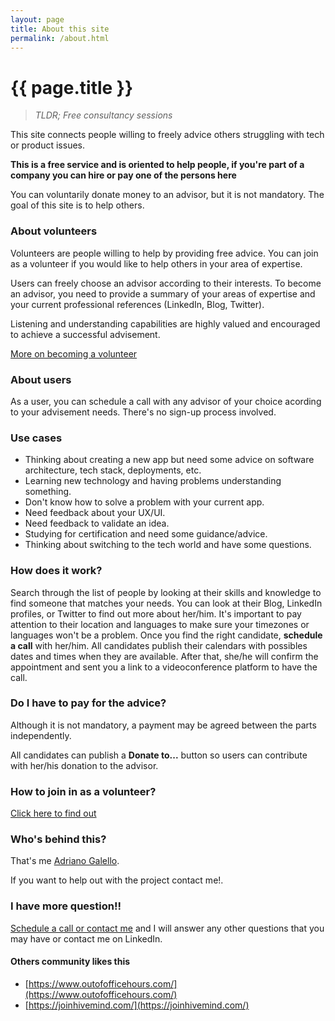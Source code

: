 ```yaml
---
layout: page
title: About this site
permalink: /about.html
---
```


# {{ page.title }}

> *TLDR; Free consultancy sessions*

This site connects people willing to freely advice others struggling with tech or product issues.

**This is a free service and is oriented to help people, if you're part of a company you can hire or pay one of the persons here**

You can voluntarily donate money to an advisor, but it is not mandatory. The goal of this site is to help others.

### About volunteers

Volunteers are people willing to help by providing free advice. You can join as a volunteer if you would like to help others in your area of expertise. 

Users can freely choose an advisor according to their interests. To become an advisor, you need to provide a summary of your areas of expertise and your current professional references (LinkedIn, Blog, Twitter). 

Listening and understanding capabilities are highly valued and encouraged to achieve a successful advisement.

[More on becoming a volunteer](/join.html)

### About users

As a user, you can schedule a call with any advisor of your choice acording to your advisement needs. There's no sign-up process involved.

### Use cases

- Thinking about creating a new app but need some advice on software architecture, tech stack, deployments, etc.
- Learning new technology and having problems understanding something.
- Don't know how to solve a problem with your current app.
- Need feedback about your UX/UI.
- Need feedback to validate an idea.
- Studying for certification and need some guidance/advice.
- Thinking about switching to the tech world and have some questions.

### How does it work?

Search through the list of people by looking at their skills and knowledge to find someone that matches your needs. You can look at their Blog, LinkedIn profiles, or Twitter to find out more about her/him.
It's important to pay attention to their location and languages to make sure your timezones or languages won't be a problem.
Once you find the right candidate, **schedule a call** with her/him. All candidates publish their calendars with possibles dates and times when they are available. After that, she/he will confirm the appointment and sent you a link to a videoconference platform to have the call.

### Do I have to pay for the advice?

Although it is not mandatory, a payment may be agreed between the parts independently.

All candidates can publish a **Donate to...** button so users can contribute with her/his donation to the advisor.

### How to join in as a volunteer?
[Click here to find out](/join.html)

### Who's behind this?
That's me [Adriano Galello](/adriano.galello).

If you want to help out with the project contact me!. 

### I have more question!!
[Schedule a call or contact me](/adriano.galello) and I will answer any other questions that you may have or contact me on LinkedIn.

#### Others community likes this

- [https://www.outofofficehours.com/](https://www.outofofficehours.com/)
- [https://joinhivemind.com/](https://joinhivemind.com/)